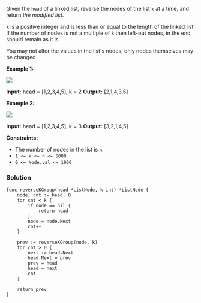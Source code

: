 Given the `head` of a linked list, reverse the nodes of the list `k` at a time, and return _the modified list_.

`k` is a positive integer and is less than or equal to the length of the linked list. If the number of nodes is not a multiple of `k` then left-out nodes, in the end, should remain as it is.

You may not alter the values in the list's nodes, only nodes themselves may be changed.

**Example 1:**

![](https://assets.leetcode.com/uploads/2020/10/03/reverse_ex1.jpg)

**Input:** head = [1,2,3,4,5], k = 2
**Output:** [2,1,4,3,5]

**Example 2:**

![](https://assets.leetcode.com/uploads/2020/10/03/reverse_ex2.jpg)

**Input:** head = [1,2,3,4,5], k = 3
**Output:** [3,2,1,4,5]

**Constraints:**

- The number of nodes in the list is `n`.
- `1 <= k <= n <= 5000`
- `0 <= Node.val <= 1000`

### Solution
```
func reverseKGroup(head *ListNode, k int) *ListNode {
	node, cnt := head, 0
	for cnt < k {
		if node == nil {
			return head
		}
		node = node.Next
		cnt++
	}

	prev := reverseKGroup(node, k)
	for cnt > 0 {
		next := head.Next
		head.Next = prev
		prev = head
		head = next
		cnt--
	}

	return prev
}
```